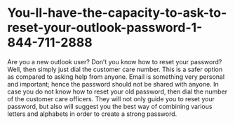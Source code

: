 # You-ll-have-the-capacity-to-ask-to-reset-your-outlook-password-1-844-711-2888
Are you a new outlook user? Don’t you know how to reset your password? Well, then simply just dial the customer care number. This is a safer option as compared to asking help from anyone. Email is something very personal and important; hence the password should not be shared with anyone. In case you do not know how to reset your old password, then dial the number of the customer care officers. They will not only guide you to reset your password, but also will suggest you the best way of combining various letters and alphabets in order to create a strong password. 
